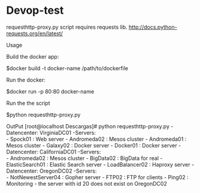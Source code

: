# Devop-test
requesthttp-proxy.py script requires requests lib. http://docs.python-requests.org/en/latest/


Usage 

Build the docker app:

$docker build -t docker-name /path/to/dockerfile

Run the docker:

$docker run -p 80:80 docker-name

Run the the script

$python requesthttp-proxy.py

OutPut
[root@localhost Descargas]# python requesthttp-proxy.py
-Datencenter: VirginiaDC01
    -Servers:	
        - Spock01 : Web server
        - Andromeda02 : Mesos cluster
        - Andromeda01 : Mesos cluster
        - Galaxy02 : Docker server
        - Docker01 : Docker server
-Datencenter: CaliforniaDC01
    -Servers:	
        - Andromeda02 : Mesos cluster
        - BigData02 : BigData for real
        - ElasticSearch01 : Elastic Search server
        - LoadBalancer02 : Haproxy server
-Datencenter: OregonDC02
    -Servers:	
        - NotNewestServer04 : Gopher server
        - FTP02 : FTP for clients
        - Ping02 : Monitoring
        - the server with id 20 does not exist on OregonDC02
